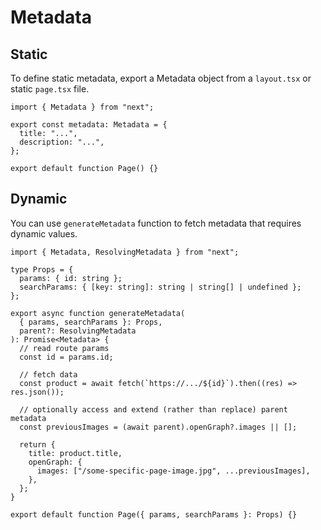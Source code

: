 # Metadata

## Static

To define static metadata, export a Metadata object from a `layout.tsx` or static `page.tsx` file.

```tsx
import { Metadata } from "next";

export const metadata: Metadata = {
  title: "...",
  description: "...",
};

export default function Page() {}
```

## Dynamic

You can use `generateMetadata` function to fetch metadata that requires dynamic values.

```tsx
import { Metadata, ResolvingMetadata } from "next";

type Props = {
  params: { id: string };
  searchParams: { [key: string]: string | string[] | undefined };
};

export async function generateMetadata(
  { params, searchParams }: Props,
  parent?: ResolvingMetadata
): Promise<Metadata> {
  // read route params
  const id = params.id;

  // fetch data
  const product = await fetch(`https://.../${id}`).then((res) => res.json());

  // optionally access and extend (rather than replace) parent metadata
  const previousImages = (await parent).openGraph?.images || [];

  return {
    title: product.title,
    openGraph: {
      images: ["/some-specific-page-image.jpg", ...previousImages],
    },
  };
}

export default function Page({ params, searchParams }: Props) {}
```
